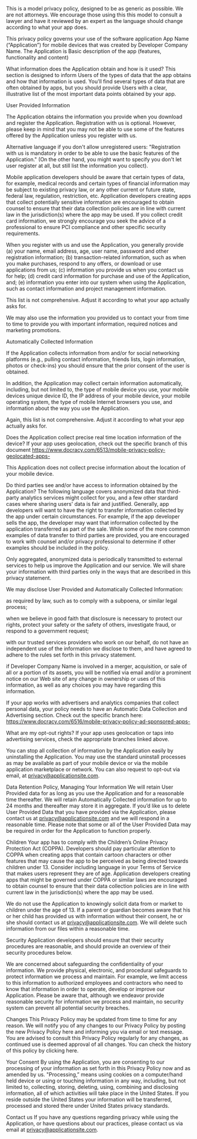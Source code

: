 This is a model privacy policy, designed to be as generic as possible. We are not attorneys. We encourage those using this this model to consult a lawyer and have it reviewed by an expert as the language should change according to what your app does.

This privacy policy governs your use of the software application App Name (“Application”) for mobile devices that was created by Developer Company Name. The Application is Basic description of the app (features, functionality and content) 

 
What information does the Application obtain and how is it used?
This section is designed to inform Users of the types of data that the app obtains and how that information is used. You'll find several types of data that are often obtained by apps, but you should provide Users with a clear, illustrative list of the most important data points obtained by your app.

User Provided Information 

The Application obtains the information you provide when you download and register the Application. Registration with us is optional. However, please keep in mind that you may not be able to use some of the features offered by the Application unless you register with us.

Alternative language if you don't allow unregistered users: "Registration with us is mandatory in order to be able to use the basic features of the Application." (On the other hand, you might want to specify you don't let user register at all, but still list the information you collect).

Mobile application developers should be aware that certain types of data, for example, medical records and certain types of financial information may be subject to existing privacy law, or any other current or future state, federal law, regulation, restriction, etc. Application developers creating apps that collect potentially sensitive information are encouraged to obtain counsel to ensure that their data collection policies are in line with current law in the jurisdiction(s) where the app may be used. If you collect credit card information, we strongly encourage you seek the advice of a professional to ensure PCI compliance and other specific security requirements.
 

When you register with us and use the Application, you generally provide (a) your name, email address, age, user name, password and other registration information; (b) transaction-related information, such as when you make purchases, respond to any offers, or download or use applications from us; (c) information you provide us when you contact us for help; (d) credit card information for purchase and use of the Application, and; (e) information you enter into our system when using the Application, such as contact information and project management information.

This list is not comprehensive. Adjust it according to what your app actually asks for.

We may also use the information you provided us to contact your from time to time to provide you with important information, required notices and marketing promotions.

Automatically Collected Information 

If the Application collects information from and/or for social networking platforms (e.g., pulling contact information, friends lists, login information, photos or check-ins) you should ensure that the prior consent of the user is obtained.
 

In addition, the Application may collect certain information automatically, including, but not limited to, the type of mobile device you use, your mobile devices unique device ID, the IP address of your mobile device, your mobile operating system, the type of mobile Internet browsers you use, and information about the way you use the Application. 

Again, this list is not comprehensive. Adjust it according to what your app actually asks for.

 
Does the Application collect precise real time location information of the device?
If your app uses geolocation, check out the specific branch of this document https://www.docracy.com/6513/mobile-privacy-policy-geolocated-apps-

This Application does not collect precise information about the location of your mobile device. 

 

Do third parties see and/or have access to information obtained by the Application?
The following language covers anonymized data that third-party analytics services might collect for you, and a few other stardard cases where sharing users' data is fair and justified. Generally, app developers will want to have the right to transfer information collected by the app under certain circumstances. For example, if the app developer sells the app, the developer may want that information collected by the application transferred as part of the sale. While some of the more common examples of data transfer to third parties are provided, you are encouraged to work with counsel and/or privacy professional to determine if other examples should be included in the policy.

Only aggregated, anonymized data is periodically transmitted to external services to help us improve the Application and our service. We will share your information with third parties only in the ways that are described in this privacy statement.

We may disclose User Provided and Automatically Collected Information:

as required by law, such as to comply with a subpoena, or similar legal process;

when we believe in good faith that disclosure is necessary to protect our rights, protect your safety or the safety of others, investigate fraud, or respond to a government request;

with our trusted services providers who work on our behalf, do not have an independent use of the information we disclose to them, and have agreed to adhere to the rules set forth in this privacy statement.

if Developer Company Name is involved in a merger, acquisition, or sale of all or a portion of its assets, you will be notified via email and/or a prominent notice on our Web site of any change in ownership or uses of this information, as well as any choices you may have regarding this information.

If your app works with advertisers and analytics companies that collect personal data, your policy needs to have an Automatic Data Collection and Advertising section. Check out the specific branch here: https://www.docracy.com/6516/mobile-privacy-policy-ad-sponsored-apps-

 

What are my opt-out rights?
If your app uses geolocation or taps into advertising services, check the appropriate branches linked above.

You can stop all collection of information by the Application easily by uninstalling the Application. You may use the standard uninstall processes as may be available as part of your mobile device or via the mobile application marketplace or network. You can also request to opt-out via email, at privacy@applicationsite.com.

 

Data Retention Policy, Managing Your Information
We will retain User Provided data for as long as you use the Application and for a reasonable time thereafter. We will retain Automatically Collected information for up to 24 months and thereafter may store it in aggregate. If you’d like us to delete User Provided Data that you have provided via the Application, please contact us at privacy@applicationsite.com and we will respond in a reasonable time. Please note that some or all of the User Provided Data may be required in order for the Application to function properly.

 

Children
Your app has to comply with the Children’s Online Privacy Protection Act (COPPA). Developers should pay particular attention to COPPA when creating apps that contain cartoon characters or other features that may cause the app to be perceived as being directed towards children under 13. Consider including language in your Terms of Service that makes users represent they are of age. Application developers creating apps that might be governed under COPPA or similar laws are encouraged to obtain counsel to ensure that their data collection policies are in line with current law in the jurisdiction(s) where the app may be used.

We do not use the Application to knowingly solicit data from or market to children under the age of 13. If a parent or guardian becomes aware that his or her child has provided us with information without their consent, he or she should contact us at privacy@applicationsite.com. We will delete such information from our files within a reasonable time.

 
Security
Application developers should ensure that their security procedures are reasonable, and should provide an overview of their security procedures below.

We are concerned about safeguarding the confidentiality of your information. We provide physical, electronic, and procedural safeguards to protect information we process and maintain. For example, we limit access to this information to authorized employees and contractors who need to know that information in order to operate, develop or improve our Application. Please be aware that, although we endeavor provide reasonable security for information we process and maintain, no security system can prevent all potential security breaches.

 

Changes
This Privacy Policy may be updated from time to time for any reason. We will notify you of any changes to our Privacy Policy by posting the new Privacy Policy here and informing you via email or text message. You are advised to consult this Privacy Policy regularly for any changes, as continued use is deemed approval of all changes. You can check the history of this policy by clicking here.

 

Your Consent
By using the Application, you are consenting to our processing of your information as set forth in this Privacy Policy now and as amended by us. "Processing,” means using cookies on a computer/hand held device or using or touching information in any way, including, but not limited to, collecting, storing, deleting, using, combining and disclosing information, all of which activities will take place in the United States. If you reside outside the United States your information will be transferred, processed and stored there under United States privacy standards. 

 

Contact us
If you have any questions regarding privacy while using the Application, or have questions about our practices, please contact us via email at privacy@applicationsite.com.
